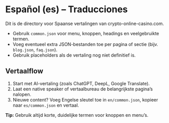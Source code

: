 # Español (es) – Traducciones

Dit is de directory voor Spaanse vertalingen van crypto-online-casino.com.

- Gebruik `common.json` voor menu, knoppen, headings en veelgebruikte termen.
- Voeg eventueel extra JSON-bestanden toe per pagina of sectie (bijv. `blog.json`, `faq.json`).
- Gebruik placeholders als de vertaling nog niet definitief is.

## Vertaalflow
1. Start met AI-vertaling (zoals ChatGPT, DeepL, Google Translate).
2. Laat een native speaker of vertaalbureau de belangrijkste pagina’s nalopen.
3. Nieuwe content? Voeg Engelse sleutel toe in `en/common.json`, kopieer naar `es/common.json` en vertaal.

**Tip:** Gebruik altijd korte, duidelijke termen voor knoppen en menu’s.
